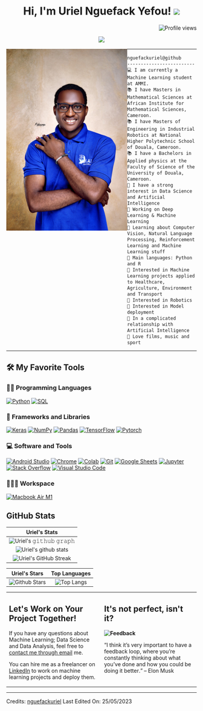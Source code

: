 

<h1 align="center">
Hi, I'm Uriel Nguefack Yefou!
  <img src="https://media.giphy.com/media/hvRJCLFzcasrR4ia7z/giphy.gif" width="30"></h1>
 <!--<img src="https://komarev.com/ghpvc/?username=I-am-vishalmaurya&label=Profile%20Views&color=0e75b6&style=flat" align='right' alt="vishalmaurya" />-->
 <img src="https://gpvc.arturio.dev/I-am-vishalmaurya" alt="Profile views" align='right'/> <a href="https://github.com/nguefackuriel"> </a> 
<br/>

<!-- Typing SVG by DenverCoder1 - https://github.com/DenverCoder1/readme-typing-svg -->
<p align="center">
  <a href="https://github.com/DenverCoder1/readme-typing-svg"><img src="https://readme-typing-svg.herokuapp.com?lines=Machine+Intelligence+Student;Machine+Learning+Developer;Data+Analyst;Freelancer;DS%20|%20AI%20|%20ML%20Enthusiastic;Always%20learning%20new%20things&center=true&width=380&height=45"></a>
</p>

<img align="left" src="https://github.com/nguefackuriel/nguefackuriel/blob/main/Uriel_picture1.jpg" alt="Unfortunately I didn't find the author of the pic, feel to open a pull request if found" width="320"  />
<hr>

```
nguefackuriel@github
-------------------------
💻 I am currently a Machine Learning student at AMMI. 
📚 I have Masters in Mathematical Sciences at African Institute for Mathematical Sciences, Cameroon.
📚 I have Masters of Engineering in Industrial Robotics at National Higher Polytechnic School of Douala, Cameroon.
📚 I have a Bachelors in Applied physics at the Faculty of Science of the University of Douala, Cameroon.
📝 I have a strong interest in Data Science and Artificial Intelligence
🔭 Working on Deep Learning & Machine Learning
🌱 Learning about Computer Vision, Natural Language Processing, Reinforcement Learning and Machine Learning stuff
🌟 Main languages: Python and R
🚩 Interested in Machine Learning projects applied to Healthcare, Agriculture, Environment and Transport
🚩 Interested in Robotics
🚩 Interested in Model deployment
💖 In a complicated relationship with Artificial Intelligence
🎵 Love films, music and sport
```
<hr>


## 🛠️ My Favorite Tools

### 👨‍💻 Programming Languages

<p>
   <a href="https://github.com/search?q=user%3ADenverCoder1+is%3Arepo+language%3Apython"><img alt="Python" src="https://img.shields.io/badge/Python%20-%2314354C.svg?logo=python&logoColor=white"></a>
    <a href="https://github.com/search?q=user%3ADenverCoder1+is%3Arepo+language%3Asql"><img alt="SQL" src="https://img.shields.io/badge/SQL%20-%23025E8C.svg?logo=amazon-dynamodb&logoColor=white"></a>

### 🧰 Frameworks and Libraries

<p>
    <a href="#"><img alt="Keras" src="https://img.shields.io/badge/Keras%20-%23D00000.svg?logo=Keras&logoColor=white"></a>
    <a href="#"><img alt="NumPy" src="https://img.shields.io/badge/Numpy%20-%23013243.svg?logo=numpy&logoColor=white"></a>
    <a href="#"><img alt="Pandas" src="https://img.shields.io/badge/Pandas%20-%23150458.svg?logo=pandas&logoColor=white"></a>
    <a href="#"><img alt="TensorFlow" src="https://img.shields.io/badge/TensorFlow%20-%23FF6F00.svg?logo=TensorFlow&logoColor=white"></a>
<!--     <a href="#"><img alt="Django" src="https://img.shields.io/badge/Django-092E20?style=for-the-badge&logo=django&logoColor=white"></a> -->
    <a href="#"><img alt="Pytorch" src="https://img.shields.io/badge/Pytorch-092E20?style=for-the-badge&logo=django&logoColor=white"></a>


</p>


### 💻 Software and Tools

<p>
    <a href="#"><img alt="Android Studio" src="https://img.shields.io/badge/Android%20Studio-008678.svg?logo=android-studio&logoColor=white"></a>
    <a href="#"><img alt="Chrome" src="https://img.shields.io/badge/Chrome-3DDC84?logo=google-chrome&logoColor=white"></a>
    <a href="#"><img alt="Colab" src="https://img.shields.io/badge/Colab-00b56a.svg?logo=google-colab&logoColor=white"></a>
    <a href="#"><img alt="Git" src="https://img.shields.io/badge/Git%20-%23F05033.svg?logo=git&logoColor=white"></a>
    <a href="#"><img alt="Google Sheets" src="https://img.shields.io/badge/Google%20Sheets%20-%2334A853.svg?logo=google%20sheets&logoColor=white"></a>
    <a href="#"><img alt="Jupyter" src="https://img.shields.io/badge/Jupyter%20-%23F37626.svg?logo=Jupyter&logoColor=white"></a>
    <a href="#"><img alt="Stack Overflow" src="https://img.shields.io/badge/-Stack%20Overflow-FE7A16?logo=stack-overflow&logoColor=white"></a>
    <a href="#"><img alt="Visual Studio Code" src="https://img.shields.io/badge/Visual%20Studio%20Code-0078d7.svg?logo=visual-studio-code&logoColor=white"></a>
</p>

### 👨🏽‍💻 Workspace
<p>
    <a href="#"><img alt="Macbook Air M1" src="https://img.shields.io/badge/Apple-MacBook_Air_2020-999999?style=for-the-badge&logo=apple&logoColor=white"></a>
</p>


## GitHub Stats


|                                                                     Uriel's Stats                                                                     |
|:------------------------------------------------------------------------------------------------------------------------------------------------------:|
| ![Uriel's 𝚐𝚒𝚝𝚑𝚞𝚋 𝚐𝚛𝚊𝚙𝚑](https://activity-graph.herokuapp.com/graph?username=nguefackuriel&theme=react-dark&hide_border=true&area=true) |
| ![Uriel's github stats](https://github-readme-stats.vercel.app/api?username=nguefackuriel&show_icons=true&theme=algolia)              | 
| ![Uriel's GitHub Streak](https://github-readme-streak-stats.herokuapp.com/?user=nguefackuriel&theme=algolia)                    | 
    

|                                                                                                      Uriel's Stars                                                                                                       |                                                           Top Languages                                                           |      
|:-------------------------------------------------------------------------------------------------------------------------------------------------------------------------------------------------------------------------:|:---------------------------------------------------------------------------------------------------------------------------------:|
| ![Github Stars](https://github-readme-stats.vercel.app/api?username=nguefackuriel&show_icons=true&locale=en&count_private=true&hide_rank=true&custom_title=My%20GitHub%20Stats&disable_animations=true&theme=algolia) | ![Top Langs](https://github-readme-stats.vercel.app/api/top-langs/?username=nguefackuriel&langs_count=8&theme=algolia&layout=compact) |




<table style="border: none">
  <tr>
  <td width="50%" valign="top">

## Let's Work on Your Project Together!

If you have any questions about Machine Learning; Data Science and Data Analysis, feel free to <a href="mailto:nguefackuriel@gmail.com">contact me through email</a> me.

You can hire me as a freelancer on <a href="https://www.linkedin.com/in/uriel-nguefack-yefou/">LinkedIn</a> to work on machine learning projects and deploy them.

  </td>
  <td width="50%" valign="top">

## It's not perfect, isn't it?

**<img alt="Feedback" src="https://img.shields.io/badge/Ask%20me-anything-1abc9c.svg">**

“I think it’s very important to have a feedback loop, where you’re constantly thinking about what you’ve done and how you could be doing it better.”
– Elon Musk

  </td>
  </tr>
</table>

------
Credits: [nguefackuriel]([https://github.com/nguefackuriel](https://github.com/nguefackuriel))
Last Edited On: 25/05/2023




